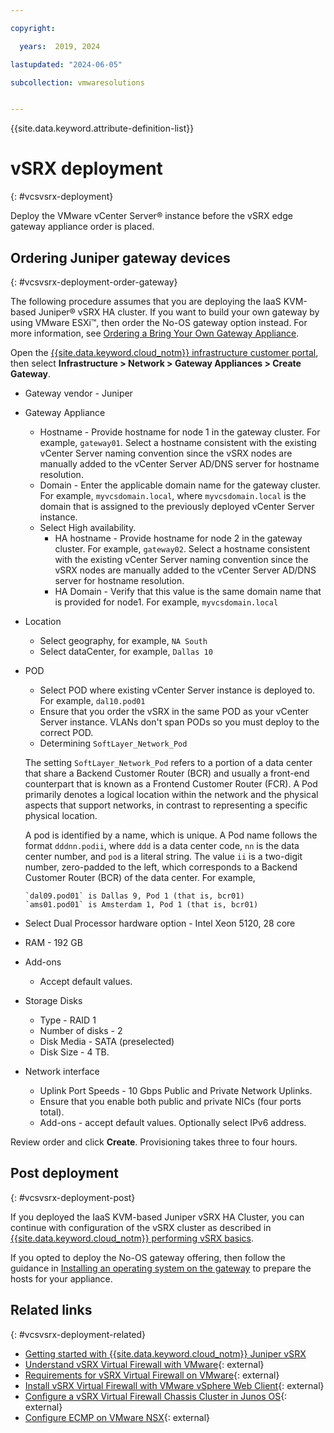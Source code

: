 ```yaml
---

copyright:

  years:  2019, 2024

lastupdated: "2024-06-05"

subcollection: vmwaresolutions


---
```


{{site.data.keyword.attribute-definition-list}}

# vSRX deployment
{: #vcsvsrx-deployment}

Deploy the VMware vCenter Server® instance before the vSRX edge gateway appliance order is placed.

## Ordering Juniper gateway devices
{: #vcsvsrx-deployment-order-gateway}

The following procedure assumes that you are deploying the IaaS KVM-based Juniper® vSRX HA cluster. If you want to build your own gateway by using VMware ESXi™, then order the No-OS gateway option instead. For more information, see [Ordering a Bring Your Own Gateway Appliance](/docs/gateway-appliance?topic=gateway-appliance-order-byoa).

Open the [{{site.data.keyword.cloud_notm}} infrastructure customer portal](https://control.softlayer.com), then select **Infrastructure > Network > Gateway Appliances > Create Gateway**.
* Gateway vendor - Juniper
* Gateway Appliance
   * Hostname - Provide hostname for node 1 in the gateway cluster. For example, `gateway01`. Select a hostname consistent with the existing vCenter Server naming convention since the vSRX nodes are manually added to the vCenter Server AD/DNS server for hostname resolution.
   * Domain - Enter the applicable domain name for the gateway cluster. For example, `myvcsdomain.local`, where `myvcsdomain.local` is the domain that is assigned to the previously deployed vCenter Server instance.
   * Select High availability.
      * HA hostname - Provide hostname for node 2 in the gateway cluster. For example, `gateway02`. Select a hostname consistent with the existing vCenter Server naming convention since the vSRX nodes are manually added to the vCenter Server AD/DNS server for hostname resolution.
      * HA Domain - Verify that this value is the same domain name that is provided for node1. For example, `myvcsdomain.local`
* Location
   * Select geography, for example, `NA South`
   * Select dataCenter, for example, `Dallas 10`
* POD
   * Select POD where existing vCenter Server instance is deployed to. For example, `dal10.pod01`
   * Ensure that you order the vSRX in the same POD as your vCenter Server instance. VLANs don't span PODs so you must deploy to the correct POD.
   * Determining `SoftLayer_Network_Pod`

   The setting `SoftLayer_Network_Pod` refers to a portion of a data center that share a Backend Customer Router (BCR) and usually a front-end counterpart that is known as a Frontend Customer Router (FCR). A Pod primarily denotes a logical location within the network and the physical aspects that support networks, in contrast to representing a specific physical location.

   A pod is identified by a name, which is unique. A Pod name follows the format `dddnn.podii`, where `ddd` is a data center code, `nn` is the data center number, and `pod` is a literal string. The value `ii` is a two-digit number, zero-padded to the left, which corresponds to a Backend Customer Router (BCR) of the data center. For example,

      `dal09.pod01` is Dallas 9, Pod 1 (that is, bcr01)
      `ams01.pod01` is Amsterdam 1, Pod 1 (that is, bcr01)

* Select Dual Processor hardware option - Intel Xeon 5120, 28 core
* RAM - 192 GB
* Add-ons
   * Accept default values.
* Storage Disks
   * Type - RAID 1
   * Number of disks - 2
   * Disk Media - SATA (preselected)
   * Disk Size - 4 TB.
* Network interface
   * Uplink Port Speeds - 10 Gbps Public and Private Network Uplinks.
   * Ensure that you enable both public and private NICs (four ports total).
   * Add-ons - accept default values. Optionally select IPv6 address.

Review order and click **Create**. Provisioning takes three to four hours.

## Post deployment
{: #vcsvsrx-deployment-post}

If you deployed the IaaS KVM-based Juniper vSRX HA Cluster, you can continue with configuration of the vSRX cluster as described in [{{site.data.keyword.cloud_notm}} performing vSRX basics](/docs/vsrx?topic=vsrx-performing-ibm-cloud-juniper-vsrx-basics).

If you opted to deploy the No-OS gateway offering, then follow the guidance in [Installing an operating system on the gateway](/docs/gateway-appliance?topic=gateway-appliance-order-byoa#install-os) to prepare the hosts for your appliance.

## Related links
{: #vcsvsrx-deployment-related}

* [Getting started with {{site.data.keyword.cloud_notm}} Juniper vSRX](/docs/vsrx?topic=vsrx-getting-started)
* [Understand vSRX Virtual Firewall with VMware](https://www.juniper.net/documentation/us/en/software/vsrx/vsrx-consolidated-deployment-guide/vsrx-vmware/topics/concept/security-vsrx-vmware-overview.html){: external}
* [Requirements for vSRX Virtual Firewall on VMware](https://www.juniper.net/documentation/us/en/software/vsrx/vsrx-consolidated-deployment-guide/vsrx-vmware/topics/concept/security-vsrx-vmware-system-requirement.html){: external}
* [Install vSRX Virtual Firewall with VMware vSphere Web Client](https://www.juniper.net/documentation/us/en/software/vsrx/vsrx-consolidated-deployment-guide/vsrx-vmware/topics/task/security-vsrx-vsphere-client-installing.html){: external}
* [Configure a vSRX Virtual Firewall Chassis Cluster in Junos OS](https://www.juniper.net/documentation/us/en/software/vsrx/vsrx-consolidated-deployment-guide/vsrx-hyper-v/topics/task/security-vsrx-chassis-cluster-configuring.html){: external}
* [Configure ECMP on VMware NSX](https://letsv4real.com/2016/09/23/configure-ecmp-on-vmware-nsx/){: external}
